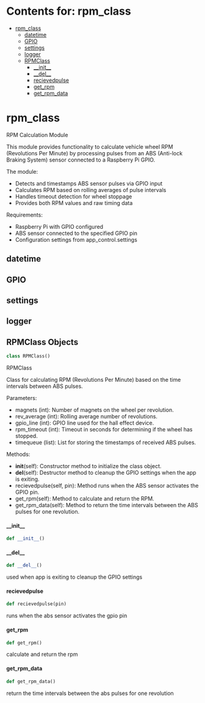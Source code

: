 # Contents for: rpm_class

* [rpm\_class](#rpm_class)
  * [datetime](#rpm_class.datetime)
  * [GPIO](#rpm_class.GPIO)
  * [settings](#rpm_class.settings)
  * [logger](#rpm_class.logger)
  * [RPMClass](#rpm_class.RPMClass)
    * [\_\_init\_\_](#rpm_class.RPMClass.__init__)
    * [\_\_del\_\_](#rpm_class.RPMClass.__del__)
    * [recievedpulse](#rpm_class.RPMClass.recievedpulse)
    * [get\_rpm](#rpm_class.RPMClass.get_rpm)
    * [get\_rpm\_data](#rpm_class.RPMClass.get_rpm_data)

<a id="rpm_class"></a>

# rpm\_class

RPM Calculation Module

This module provides functionality to calculate vehicle wheel RPM (Revolutions Per Minute)
by processing pulses from an ABS (Anti-lock Braking System) sensor connected to a Raspberry Pi GPIO.

The module:
- Detects and timestamps ABS sensor pulses via GPIO input
- Calculates RPM based on rolling averages of pulse intervals
- Handles timeout detection for wheel stoppage
- Provides both RPM values and raw timing data

Requirements:
- Raspberry Pi with GPIO configured
- ABS sensor connected to the specified GPIO pin
- Configuration settings from app_control.settings

<a id="rpm_class.datetime"></a>

## datetime

<a id="rpm_class.GPIO"></a>

## GPIO

<a id="rpm_class.settings"></a>

## settings

<a id="rpm_class.logger"></a>

## logger

<a id="rpm_class.RPMClass"></a>

## RPMClass Objects

```python
class RPMClass()
```

RPMClass

Class for calculating RPM (Revolutions Per Minute) based on the time intervals between ABS pulses.

Parameters:
- magnets (int): Number of magnets on the wheel per revolution.
- rev_average (int): Rolling average number of revolutions.
- gpio_line (int): GPIO line used for the hall effect device.
- rpm_timeout (int): Timeout in seconds for determining if the wheel has stopped.
- timequeue (list): List for storing the timestamps of received ABS pulses.

Methods:
- __init__(self): Constructor method to initialize the class object.
- __del__(self): Destructor method to cleanup the GPIO settings when the app is exiting.
- recievedpulse(self, pin): Method runs when the ABS sensor activates the GPIO pin.
- get_rpm(self): Method to calculate and return the RPM.
- get_rpm_data(self): Method to return the time intervals between the ABS pulses for one revolution.

<a id="rpm_class.RPMClass.__init__"></a>

#### \_\_init\_\_

```python
def __init__()
```

<a id="rpm_class.RPMClass.__del__"></a>

#### \_\_del\_\_

```python
def __del__()
```

used when app is exiting to cleanup the GPIO settings

<a id="rpm_class.RPMClass.recievedpulse"></a>

#### recievedpulse

```python
def recievedpulse(pin)
```

runs when the abs sensor activates the gpio pin

<a id="rpm_class.RPMClass.get_rpm"></a>

#### get\_rpm

```python
def get_rpm()
```

calculate and return the rpm

<a id="rpm_class.RPMClass.get_rpm_data"></a>

#### get\_rpm\_data

```python
def get_rpm_data()
```

return the time intervals between the abs pulses for one revolution

